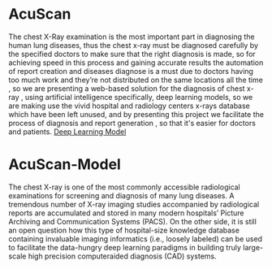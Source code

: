 # AcuScan
The chest X-Ray examination is the most important part in diagnosing the human lung diseases, thus the chest x-ray must be diagnosed carefully by the specified doctors to make sure that the right diagnosis is made, so for achieving speed in this process and gaining accurate results the automation of report creation and diseases diagnose is a must due to doctors having too much work and they’re not distributed on the same locations all the time , so we are presenting a web-based solution for the diagnosis of chest x-ray , using artificial intelligence specifically, deep learning models, so we are making use the vivid hospital and radiology centers x-rays database which have been left unused, and by presenting this project we facilitate the process of diagnosis and report generation , so that it's easier for doctors and patients. <a href="https://github.com/a-abdellatif98/AcuScan-Model">Deep Learning Model</a>
 
# AcuScan-Model 
The chest X-ray is one of the most commonly accessible radiological examinations for screening and diagnosis of many lung diseases.
A tremendous number of X-ray imaging studies accompanied by radiological reports are accumulated and stored in many modern hospitals’ Picture Archiving and Communication Systems (PACS).
On the other side, it is still an open question how this type of hospital-size knowledge database containing invaluable imaging informatics (i.e., loosely labeled) can be used to facilitate the data-hungry deep learning paradigms in building truly large-scale high precision computeraided diagnosis (CAD) systems.

